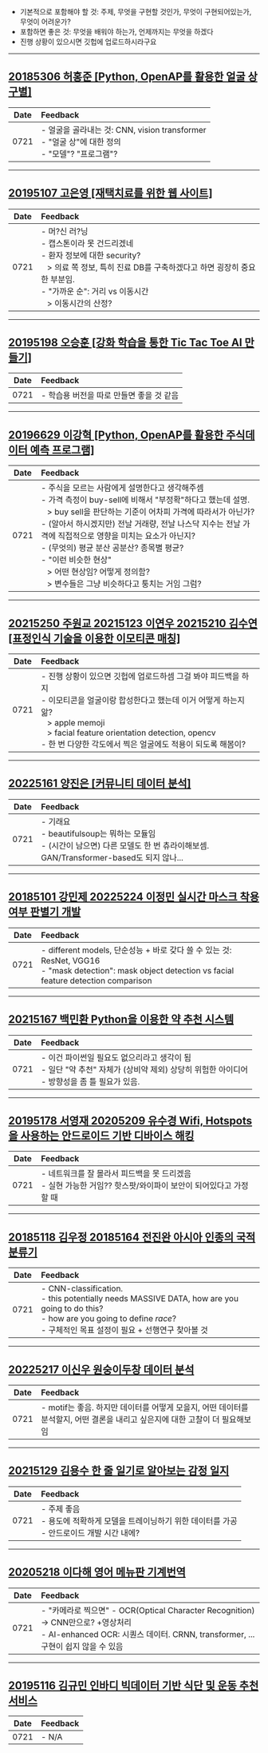 - 기본적으로 포함해야 할 것: 주제, 무엇을 구현할 것인가, 무엇이 구현되어있는가, 무엇이 어려운가?
- 포함하면 좋은 것: 무엇을 배워야 하는가, 언제까지는 무엇을 하겠다
- 진행 상황이 있으시면 깃헙에 업로드하시라구요

---

## [20185306 허홍준 [Python, OpenAP를 활용한 얼굴 상 구별]](https://github.com/HongJuneHu/Face_Distinction)

| Date | Feedback |
|------|:---------|
| 0721 | - 얼굴을 골라내는 것: CNN, vision transformer <br> - "얼굴 상"에 대한 정의 <br> - "모델"? "프로그램"? |

---

## [20195107 고은영 [재택치료를 위한 웹 사이트]](https://github.com/azzbc7819/2022SWexhibition)

| Date | Feedback |
|------|:---------|
| 0721 | - 머?신 러?닝 <br> - 캡스톤이라 못 건드리겠네 <br> - 환자 정보에 대한 security? <br> &ensp; > 의료 쪽 정보, 특히 진료 DB를 구축하겠다고 하면 굉장히 중요한 부분임. <br> - "가까운 순": 거리 vs 이동시간 <br> &ensp; > 이동시간의 산정? |


---

## [20195198 오승훈 [강화 학습을 통한 Tic Tac Toe AI 만들기]](https://github.com/owinhun/2022_Caerang)

| Date | Feedback |
|------|:---------|
| 0721 | - 학습용 버전을 따로 만들면 좋을 것 같음 |

---

## [20196629 이강혁 [Python, OpenAP를 활용한 주식데이터 예측 프로그램]](https://github.com/KH4901/project-index)

| Date | Feedback |
|------|:---------|
| 0721 | - 주식을 모르는 사람에게 설명한다고 생각해주셈 <br> - 가격 측정이 buy-sell에 비해서 "부정확"하다고 했는데 설명. <br> &ensp; > buy sell을 판단하는 기준이 어차피 가격에 따라서가 아닌가? <br> - (알아서 하시겠지만) 전날 거래량, 전날 나스닥 지수는 전날 가격에 직접적으로 영향을 미치는 요소가 아닌지? <br> - (무엇의) 평균 분산 공분산? 종목별 평균? <br> - "이런 비슷한 현상" <br> &ensp; > 어떤 현상임? 어떻게 정의함? <br> &ensp; > 변수들은 그냥 비슷하다고 퉁치는 거임 그럼? |

---

## [20215250 주원교 20215123 이연우 20215210 김수연 [표정인식 기술을 이용한 이모티콘 매칭]](https://github.com/Kimsuyeon0809/Emotion-Detection)

| Date | Feedback |
|------|:---------|
| 0721 | - 진행 상황이 있으면 깃헙에 업로드하셈 그걸 봐야 피드백을 하지 <br> - 이모티콘을 얼굴이랑 합성한다고 했는데 이거 어떻게 하는지 앎? <br> &ensp; > apple memoji <br> &ensp; > facial feature orientation detection, opencv <br> - 한 번 다양한 각도에서 찍은 얼굴에도 적용이 되도록 해봄이? |

---

## [20225161 양진은 [커뮤니티 데이터 분석]](https://github.com/SinJi7/project1)

| Date | Feedback |
|------|:---------|
| 0721 | - 기래요 <br> - beautifulsoup는 뭐하는 모듈임 <br> - (시간이 남으면) 다른 모델도 한 번 츄라이해보셈. GAN/Transformer-based도 되지 않나... |

---

## [20185101 강민제 20225224 이정민 실시간 마스크 착용여부 판별기 개발](https://github.com/changmmml/22_sw_exhibition)

| Date | Feedback |
|------|:---------|
| 0721 | - different models, 단순성능 + 바로 갖다 쓸 수 있는 것: ResNet, VGG16 <br> - "mask detection": mask object detection vs facial feature detection comparison |

---

## [20215167 백민환 Python을 이용한 약 추천 시스템](https://github.com/bmh2350/2022-Tensor-Summer-Workshop)

| Date | Feedback |
|------|:---------|
| 0721 | - 이건 파이썬일 필요도 없으리라고 생각이 됨 <br> - 일단 "약 추천" 자체가 (상비약 제외) 상당히 위험한 아이디어 <br> - 방향성을 좀 틀 필요가 있음.  |

---

## [20195178 서영재 20205209 유수경 Wifi, Hotspots을 사용하는 안드로이드 기반 디바이스 해킹](https://github.com/ssyyjj1012/Hacking-Android-based-devices-using-Wi-Fi-and-hotspots)

| Date | Feedback |
|------|:---------|
| 0721 | - 네트워크를 잘 몰라서 피드백을 못 드리겠음 <br> - 실현 가능한 거임?? 핫스팟/와이파이 보안이 되어있다고 가정할 때 |

---

## [20185118 김우정 20185164 전진완 아시아 인종의 국적 분류기](https://github.com/rladnwjdsla/2022_Tensor_Workshop)

| Date | Feedback |
|------|:---------|
| 0721 | - CNN-classification. <br> - this potentially needs MASSIVE DATA, how are you going to do this? <br> - how are you going to define *race*? <br> - 구체적인 목표 설정이 필요 + 선행연구 찾아볼 것 |

---

## [20225217 이신우 원숭이두창 데이터 분석](https://github.com/steven8602/MonkeyPox-Project)

| Date | Feedback |
|------|:---------|
| 0721 | - motif는 좋음. 하지만 데이터를 어떻게 모을지, 어떤 데이터를 분석할지, 어떤 결론을 내리고 싶은지에 대한 고찰이 더 필요해보임 |

---

## [20215129 김용수 한 줄 일기로 알아보는 감정 일지](https://github.com/Kim-Yong-Soo/2022_Caerang_Exhibition)

| Date | Feedback |
|------|:---------|
| 0721 | - 주제 좋음 <br> - 용도에 적확하게 모델을 트레이닝하기 위한 데이터를 가공 <br> - 안드로이드 개발 시간 내에? |

---

## [20205218 이다해 영어 메뉴판 기계번역](https://github.com/dlekgo79/CAERANG)

| Date | Feedback |
|------|:---------|
| 0721 | - "카메라로 찍으면" - OCR(Optical Character Recognition) -> CNN만으로? +영상처리 <br> - AI-enhanced OCR: 시퀀스 데이터. CRNN, transformer, ... 구현이 쉽지 않을 수 있음 |

---

## [20195116 김규민 인바디 빅데이터 기반 식단 및 운동 추천 서비스](https://github.com/kyumin-99/WWH)

| Date | Feedback |
|------|:---------|
| 0721 | - N/A |
